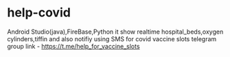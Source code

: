 # help-covid
Android Studio(java),FireBase,Python
it show realtime hospital_beds,oxygen cylinders,tiffin and also notifiy using SMS for covid vaccine slots
telegram group link - https://t.me/help_for_vaccine_slots
